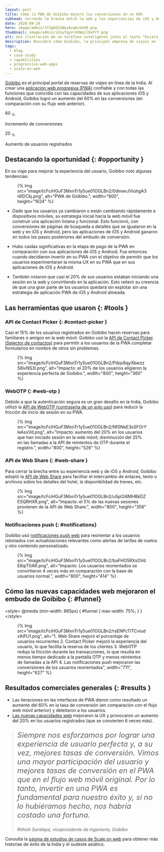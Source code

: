 ```yaml
---
layout: post
title: Cómo la PWA de Goibibo mejoró las conversiones en un 60%
subhead: Cerrando la brecha entre la web y las experiencias de iOS y Android para deleitar a los usuarios.
date: 2020-09-29
hero: image/admin/373gEGS1WasAvqbvVoH9.png
thumbnail: image/admin/i2nyfqyVr4XWqilOxPrY.png
alt: Una ilustración de un teléfono inteligente junto al texto "Escala en la web"
description: Descubre cómo Goibibo, la principal empresa de viajes en línea de la India, logró un aumento del 60% en conversiones mediante la creación de experiencias de usuario fiables entre sus aplicaciones PWA y las de iOS y Android.
tags:
  - blog
  - case-study
  - capabilities
  - progressive-web-apps
  - scale-on-web
---
```


[Goibibo](https://goibibo.com) es el principal portal de reservas de viajes en línea de la India. Al crear una [aplicación web progresiva (PWA)](/pwa) confiable y con todas las funciones que coincidía con las capacidades de sus aplicaciones iOS y Android, Goibibo logró un aumento del 60% en las conversiones (en comparación con su flujo web anterior).

<div class="stats">
  <div class="stats__item">
    <p class="stats__figure">60 <sub>%</sub></p>
    <p>Incremento de conversiones</p>
  </div>
  <div class="stats__item">
    <p class="stats__figure">20 <sub>%</sub></p>
    <p>Aumento de usuarios registrados</p>
  </div>
</div>

## Destacando la oportunidad {: #opportunity }

En su viaje para mejorar la experiencia del usuario, Goibibo notó algunas tendencias:

<figure>{% Img src="image/tcFciHGuF3MxnTr1y5ue01OGLBn2/0dmwrJViuhgA3I4IDCkj.png", alt="PWA de Goibibo.", width="800", height="1624" %}</figure>

- Dado que los usuarios ya cambiaron o están cambiando rápidamente a dispositivos móviles, su estrategia inicial hacia la web móvil fue construir una aplicación liviana y funcional. Esto funcionó, con conversiones de páginas de búsqueda a detalles que se igualaron en la web y en iOS y Android, pero las aplicaciones de iOS y Android ganaron en todos los pasos posteriores del embudo de conversión.

- Hubo caídas significativas en la etapa de pago de la PWA en comparación con sus aplicaciones de iOS y Android. Fue entonces cuando decidieron invertir en su PWA con el objetivo de permitir que los usuarios experimentaran la misma UX en su PWA que en sus aplicaciones de iOS y Android.

- También notaron que casi el 20% de sus usuarios estaban iniciando una sesión en la web y convirtiendo en la aplicación. Esto reiteró su creencia de que una gran parte de los usuarios quedará sin explotar sin una estrategia de aplicación PWA de iOS y Android alineada.

## Las herramientas que usaron {: #tools }

### API de Contact Picker {: #contact-picker }

<div class="switcher">
  <p>Casi el 15% de los usuarios registrados en Goibibo hacen reservas para familiares o amigos en la web móvil. Goibibo usó la <a href="/contact-picker/">API de Contact Picker (Selector de contactos)</a> para permitir a los usuarios de la PWA completar formularios en nombre de otros sin problemas.</p>
  <figure>{% Img src="image/tcFciHGuF3MxnTr1y5ue01OGLBn2/Pdqx8qyXbwzzS8ivNS3l.png", alt="Impacto: el 20% de los usuarios eligieron la experiencia perfecta de Goibibo.", width="800", height="360" %}</figure>
</div>

### WebOTP {: #web-otp }

<div class="switcher">
  <p>Debido a que la autenticación segura es un gran desafío en la India, Goibibo utilizó la <a href="/web-otp/">API de WebOTP (contraseña de un solo uso)</a> para reducir la fricción de inicio de sesión en su PWA.</p>
  <figure>{% Img src="image/tcFciHGuF3MxnTr1y5ue01OGLBn2/Nf0NeE3sSFOrYleAsxVd.png", alt="Impacto: aumento del 20% en los usuarios que han iniciado sesión en la web móvil; disminución del 25% en las llamadas a la API de reintentos de OTP durante el registro.", width="800", height="526" %}</figure>
</div>

### API de Web Share {: #web-share }

<div class="switcher">
  <p>Para cerrar la brecha entre su experiencia web y de iOS y Android, Goibibo adoptó la <a href="/web-share/">API de Web Share</a> para facilitar el intercambio de enlaces, texto o archivos sobre los detalles del hotel, la disponibilidad de trenes, etc.</p>
  <figure>{% Img src="image/tcFciHGuF3MxnTr1y5ue01OGLBn2/u5pl2i6MHBkDZESQRHXR.png", alt="Impacto: el 5% de las nuevas sesiones provienen de la API de Web Share.", width="800", height="356" %}</figure>
</div>

### Notificaciones push {: #notifications}

<div class="switcher">
  <p>Goibibo usó <a href="https://developers.google.com/web/fundamentals/push-notifications">notificaciones push web</a> para reorientar a los usuarios rebotados con actualizaciones relevantes como alertas de tarifas de vuelos y otro contenido personalizado.</p>
  <figure>{% Img src="image/tcFciHGuF3MxnTr1y5ue01OGLBn2/baFHO5RXsOVdE6qiT0AR.png", alt="Impacto: Los usuarios reorientados se convirtieron 4 veces más en comparación con la base de usuarios normal.", width="800", height="414" %}</figure>
</div>

## Cómo las nuevas capacidades web mejoraron el embudo de Goibibo {: #funnel}

&lt;style&gt; @media (min-width: 865px) { #funnel { max-width: 75%; } } &lt;/style&gt;

<figure>{% Img src="image/tcFciHGuF3MxnTr1y5ue01OGLBn2/rsENPcTITCviudxIhPU1.png", alt="1. Web Share mejoró el porcentaje de usuarios recurrentes 2. Contact Picker mejoró la experiencia del usuario, lo que facilita la reserva de los clientes 3. WebOTP redujo la fricción durante las transacciones, lo que resulta en menos tiempo dedicado a la pantalla OTP y menos reintentos de llamadas a la API 4. Las notificaciones push mejoraron las conversiones de los usuarios reorientados", width="711", height="627" %}</figure>

## Resultados comerciales generales {: #results }

- Las iteraciones en las interfaces de PWA dieron como resultado un aumento del 60% en la tasa de conversión (en comparación con el flujo web móvil anterior) y deleitaron a los usuarios.
- [Las nuevas capacidades web](https://developer.chrome.com/blog/fugu-status/) mejoraron la UX y provocaron un aumento del 20% en los usuarios registrados (que se convierten 6 veces más).

<blockquote>
  <p style="font-style: italic; font-size: 1.5rem;">Siempre nos esforzamos por lograr una experiencia de usuario perfecta y, a su vez, mejores tasas de conversión. Vimos una mayor participación del usuario y mejores tasas de conversión en el PWA que en el flujo web móvil original. Por lo tanto, invertir en una PWA es fundamental para nuestro éxito y, si no lo hubiéramos hecho, nos habría costado una fortuna.</p>
  <cite>Rithish Saralaya, vicepresidente de ingeniería, Goibibo</cite>
</blockquote>

Consulta la [página de estudios de casos de Scale on web](/tags/scale-on-web) para obtener más historias de éxito de la India y el sudeste asiático.
